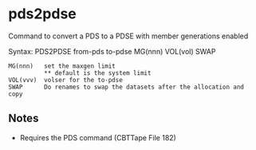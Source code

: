 # pds2pdse
Command to convert a PDS to a PDSE with member generations enabled

Syntax: PDS2PDSE from-pds to-pdse MG(nnn) VOL(vol) SWAP

    MG(nnn)   set the maxgen limit
              ** default is the system limit
    VOL(vvv)  volser for the to-pdse
    SWAP      Do renames to swap the datasets after the allocation and copy
   
## Notes

- Requires the PDS command (CBTTape File 182)
